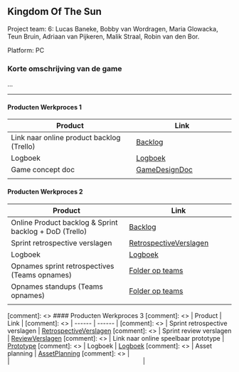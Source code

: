 ## Kingdom Of The Sun
Project team: 6: Lucas Baneke, Bobby van Wordragen, Maria Glowacka, Teun Bruin, Adriaan van Pijkeren, Malik Straal, Robin van den Bor.

Platform: PC

### Korte omschrijving van de game
...

---
#### Producten Werkproces 1
| Product  | Link |
| ------ |  ------ |
| Link naar online product backlog (Trello) | [Backlog]
| Logboek                           | [Logboek]
| Game concept doc                  | [GameDesignDoc]
|<img width=500/>|<img width=300/>|
   
#### Producten Werkproces 2
| Product  | Link |
| ------ |  ------ |
| Online Product backlog & Sprint backlog + DoD (Trello)    | [Backlog]
| Sprint retrospective verslagen                     | [RetrospectiveVerslagen]
| Logboek                                          | [Logboek]
| Opnames sprint retrospectives (Teams opnames)             | [Folder op teams]
| Opnames standups (Teams opnames)                          | [Folder op teams]
|<img width=500/>|<img width=300/>|
   
[comment]: <> #### Producten Werkproces 3
[comment]: <> | Product  | Link |
[comment]: <> | ------ |  ------ |
[comment]: <> | Sprint retrospective verslagen   | [RetrospectiveVerslagen]
[comment]: <> | Sprint review verslagen         | [ReviewVerslagen]
[comment]: <> | Link naar online speelbaar prototype  | [Prototype]
[comment]: <> | Logboek                         | [Logboek]
[comment]: <> | Asset planning                 | [AssetPlanning]
[comment]: <> |<img width=500/>|<img width=300/>|

   [Backlog]: <https://trello.com/b/1tFK2lKM/mythe>
   [Logboek]: <https://onedrive.live.com/view.aspx?resid=673EF4D842B3925E!860&ithint=file%2cxlsx&wdLOR=c20164778-469A-4893-BDAA-AD1D04A3FF0C&authkey=!ALABPiIgWp5mWw8>
   [GameDesignDoc]: <https://github.com/BerendWeij/agp_inlever_template/blob/master/producten/GameDesignDoc.pdf>
   [RetrospectiveVerslagen]: <https://github.com/BerendWeij/agp_inlever_template/blob/master/producten/RetrospectiveVerslagen.pdf>
   [ReviewVerslagen]: <https://github.com/BerendWeij/agp_inlever_template/blob/master/producten/ReviewVerslagen.pdf>
   [Prototype]: <https://www.mijnmytheprototype.nl>
   [Folder op teams]: <https://teams.microsoft.com/_#/school/files/General?threadId=19:f89eeb6ab3854a34bcb958baecc6ba4c@thread.tacv2&ctx=channel>
   [AssetPlanning]: <https://github.com/BerendWeij/agp_inlever_template/blob/master/producten/AssetPlanning.pdf>
   
